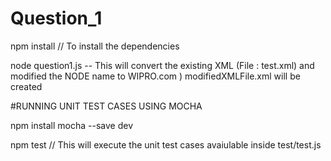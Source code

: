 # Question_1


npm install // To install the dependencies

node question1.js -- This will convert the existing XML (File : test.xml) and modified the NODE name to WIPRO.com ) modifiedXMLFile.xml will be created

#RUNNING UNIT TEST CASES USING MOCHA

npm install mocha --save dev

npm test // This will execute the unit test cases avaiulable inside test/test.js
